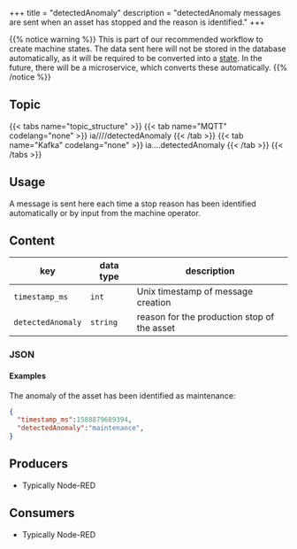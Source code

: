 +++
title = "detectedAnomaly"
description = "detectedAnomaly messages are sent when an asset has stopped and the reason is identified."
+++

{{% notice warning %}}
This is part of our recommended workflow to create machine states. The data sent here will not be stored in the database automatically, as it will be required to be converted into a [state](/docs/architecture/datamodel/states). In the future, there will be a microservice, which converts these automatically.
{{% /notice %}}

## Topic

{{< tabs name="topic_structure" >}}
{{< tab name="MQTT" codelang="none" >}}
ia/<customerID>/<location>/<AssetID>/detectedAnomaly
{{< /tab >}}
{{< tab name="Kafka" codelang="none" >}}
ia.<customerID>.<location>.<AssetID>.detectedAnomaly
{{< /tab >}}
{{< /tabs >}}

## Usage

A message is sent here each time a stop reason has been identified automatically or by input from the machine operator.

## Content

| key               | data type | description                                 |
|-------------------|-----------|---------------------------------------------|
| `timestamp_ms`    | `int`     | Unix timestamp of message creation          |
| `detectedAnomaly` | `string`  | reason for the production stop of the asset |


### JSON

#### Examples

The anomaly of the asset has been identified as maintenance:
```json
{
  "timestamp_ms":1588879689394,
  "detectedAnomaly":"maintenance",
}
```


<!---
#### Schema

```json
{
    "$schema": "http://json-schema.org/draft/2019-09/schema",
    "$id": "https://learn.umh.app/content/docs/architecture/datamodel/messages/addOrder.json",
    "type": "object",
    "default": {},
    "title": "Root Schema",
    "required": [
        "product_id",
        "order_id",
        "target_units"
    ],
    "properties": {
        "product_id": {
            "type": "string",
            "default": "",
            "title": "The product id to be produced",
            "examples": [
                "test",
                "Beierlinger 30x15"
            ]
        },
        "order_id": {
            "type": "string",
            "default": "",
            "title": "The order id of the order",
            "examples": [
                "test_order",
                "HA16/4889"
            ]
        },
        "target_units": {
            "type": "integer",
            "default": 0,
            "minimum": 0,
            "title": "The amount of units to be produced",
            "examples": [
                1,
                100
            ]
        }
    },
    "examples": [{
      "product_id": "Beierlinger 30x15",
      "order_id": "HA16/4889",
      "target_units": 1
    },{
      "product_id":"test",
      "order_id":"test_order",
      "target_units":100
    }]
}
```
--->
## Producers

- Typically Node-RED

## Consumers

- Typically Node-RED
